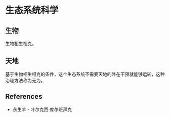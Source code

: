 # 生态系统科学

## 生物

生物相生相克。

## 天地

基于生物相生相克的条件，这个生态系统不需要天地的外在干预就能够运转，这种治理方法称为无为。

## References

- 永生羊 - 叶尔克西·库尔班拜克
